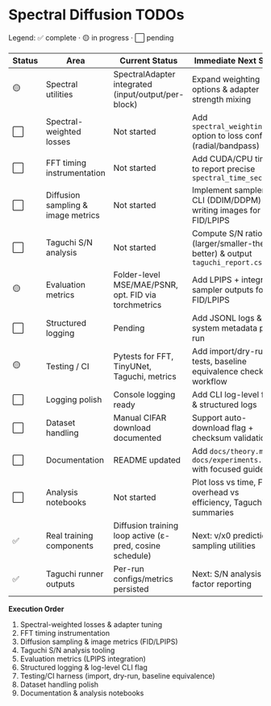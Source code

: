 # Spectral Diffusion TODOs

Legend: ✅ complete · 🟡 in progress · ⬜ pending

| Status | Area | Current Status | Immediate Next Step | Dependency | Notes / Implementation Tip |
| - | - | - | - | - | - |
| 🟡 | Spectral utilities | SpectralAdapter integrated (input/output/per-block) | Expand weighting options & adapter strength mixing | None | Adapter handles FFT/iFFT; timing & loss weighting tracked separately |
| ⬜ | Spectral-weighted losses | Not started | Add `spectral_weighting` option to loss config (radial/bandpass) | Spectral utilities | Compare data shaping vs loss shaping for spectral experiments |
| ⬜ | FFT timing instrumentation | Not started | Add CUDA/CPU timers to report precise `spectral_time_seconds` | Spectral Adapter | Use CUDA events + perf_counter fallback |
| ⬜ | Diffusion sampling & image metrics | Not started | Implement sampler CLI (DDIM/DDPM) writing images for FID/LPIPS | Real training components | Store samples under `results/images/<run_id>/` |
| ⬜ | Taguchi S/N analysis | Not started | Compute S/N ratios (larger/smaller-the-better) & output `taguchi_report.csv` | Taguchi runner | Use responses like `loss_drop_per_second`, `images_per_second` |
| 🟡 | Evaluation metrics | Folder-level MSE/MAE/PSNR, opt. FID via torchmetrics | Add LPIPS + integrate sampler outputs for FID/LPIPS | Diffusion sampling | Uses PIL & torchvision; warns if torchmetrics missing |
| ⬜ | Structured logging | Pending | Add JSONL logs & system metadata per run | Logging polish | Capture hardware info in `results/logs/<run_id>/system.txt` |
| 🟡 | Testing / CI | Pytests for FFT, TinyUNet, Taguchi, metrics | Add import/dry-run tests, baseline equivalence check, CI workflow | Validation automation | Ensure deterministic behavior, spectral toggle off == baseline |
| ⬜ | Logging polish | Console logging ready | Add CLI log-level flag & structured logs | Independent | Hook into CLI via `--log-level` |
| ⬜ | Dataset handling | Manual CIFAR download documented | Support auto-download flag + checksum validation | Network availability | Document dataset caching for CI/local |
| ⬜ | Documentation | README updated | Add `docs/theory.md` & `docs/experiments.md` with focused guides | None | Keep README concise, document flow-matching roadmap |
| ⬜ | Analysis notebooks | Not started | Plot loss vs time, FFT overhead vs efficiency, Taguchi summaries | Metrics & S/N tooling | Consume `results/summary.csv`, `taguchi_report.csv` |
| ✅ | Real training components | Diffusion training loop active (ε-pred, cosine schedule) | Next: v/x0 prediction, sampling utilities | Spectral utilities | Baseline-conv path remains for synthetic smoke tests |
| ✅ | Taguchi runner outputs | Per-run configs/metrics persisted | Next: S/N analysis & factor reporting | Metrics availability | Artifacts mirror single-run structure |

**Execution Order**
1. Spectral-weighted losses & adapter tuning  
2. FFT timing instrumentation  
3. Diffusion sampling & image metrics (FID/LPIPS)  
4. Taguchi S/N analysis tooling  
5. Evaluation metrics (LPIPS integration)  
6. Structured logging & log-level CLI flag  
7. Testing/CI harness (import, dry-run, baseline equivalence)  
8. Dataset handling polish  
9. Documentation & analysis notebooks  
